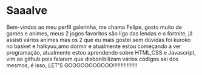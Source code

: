 # Saaalve 
 Bem-vindos ao meu perfil galerinha, me chamo Felipe, gosto muito de games e animes, meus 2 jogos favoritos são liga das lendas e o fortnite, já assisti vários animes mas os 2 que eu mais gostei sem dúvidas foi kuroko no basket e haikyuu,amo dormir e atualmente estou começando a ver programação, atualmente estou aprendendo sobre HTML,CSS e Javascript, vim ao github pois falaram que disbonibilizam vários códigos aki dos mesmos, é isso, LET'S GOOOOOOOOOOO!!!!!!!!!!!!!!!!
